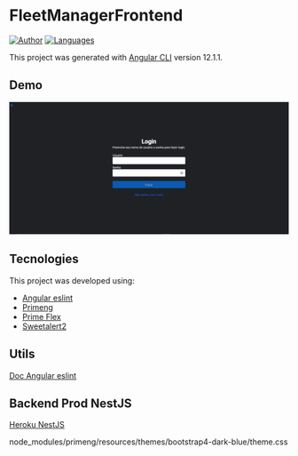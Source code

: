 # FleetManagerFrontend

[![Author](https://img.shields.io/badge/author-edumoritz-blue?style=flat-square)](https://github.com/edumoritz)
[![Languages](https://img.shields.io/github/languages/count/edumoritz/fleet-manager-frontend?color=blue&style=flat-square)](#)

This project was generated with [Angular CLI](https://github.com/angular/angular-cli) version 12.1.1.

## Demo

<!-- ![Theme Dark Preview](.github/dark.png)
![Theme Dark Preview](.github/light.png) -->

![Demo App](.github/fleet-manager-front.gif)

## Tecnologies

This project was developed using:

-   [Angular eslint](https://github.com/angular-eslint/angular-eslint)
-   [Primeng](https://www.primefaces.org/primeng/)
-   [Prime Flex](https://www.primefaces.org/primeflex/flex)
-   [Sweetalert2](https://sweetalert2.github.io/)

## Utils

<a href="https://dev.to/gsarciotto/migrating-and-configuring-eslint-with-angular-11-3fg1">Doc Angular eslint</a>

## Backend Prod NestJS

<a href="https://fleet-manager-backend.herokuapp.com/docs" target="_blank">Heroku NestJS</a>

node_modules/primeng/resources/themes/bootstrap4-dark-blue/theme.css

